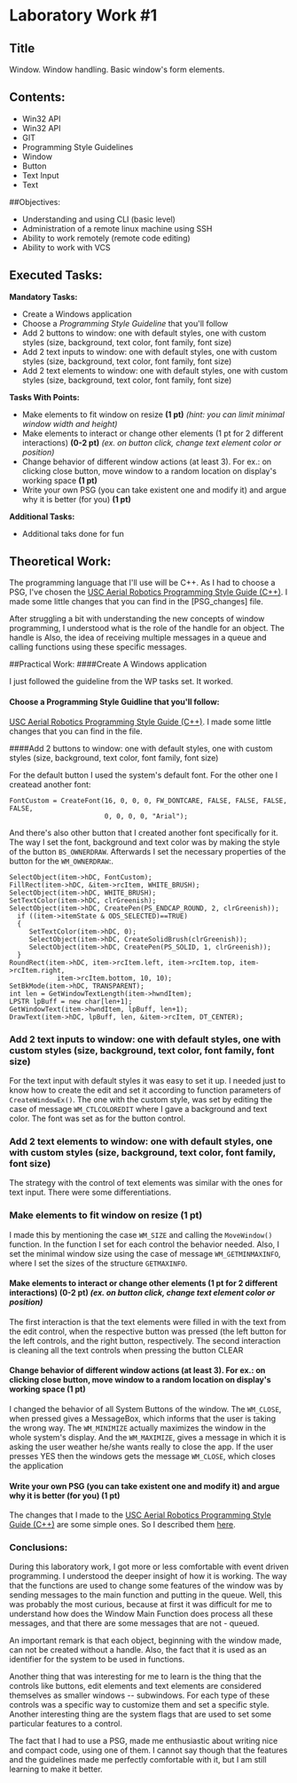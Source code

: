  
Laboratory Work #1
==================
 
Title
------
 Window. Window handling. Basic window's form elements.
 
## Contents:

* Win32 API
* Win32 API
* GIT
* Programming Style Guidelines
* Window
* Button
* Text Input
* Text
 
##Objectives:
 + Understanding and using CLI (basic level)
 + Administration of a remote linux machine using SSH
 + Ability to work remotely (remote code editing)
 + Ability to work with VCS
 
## Executed Tasks:
  **Mandatory Tasks:**

* Create a Windows application
* Choose a _Programming Style Guideline_ that you'll follow
*  Add 2 buttons to window: one with default styles, one with custom styles (size, background, text color, font family, font size)
*  Add 2 text inputs to window: one with default styles, one with custom styles (size, background, text color, font family, font size)
*  Add 2 text elements to window: one with default styles, one with custom styles (size, background, text color, font family, font size)
 
  **Tasks With Points:**  

- Make elements to fit window on resize **(1 pt)** _(hint: you can limit minimal window width and height)_    
- Make elements to interact or change other elements (1 pt for 2 different interactions) **(0-2 pt)** _(ex. on button click, change text element color or position)_
-  Change behavior of different window actions (at least 3). For ex.: on clicking close button, move window to a random location on display's working space **(1 pt)**
-  Write your own PSG (you can take existent one and modify it) and argue why it is better (for you) **(1 pt)**
 
  **Additional Tasks:**
  
- Additional taks done for fun
 
## Theoretical Work:
 
The programming language that I'll use will be C++. As I had to choose a PSG, I've chosen the [USC Aerial Robotics Programming Style Guide (C++)](https://github.com/uscrs-art/uscrs-art/wiki). I made some little changes that you can find in the [PSG_changes] file. 

After struggling a bit with understanding the new concepts of window programming, I understood what is the role of the handle for an object. The handle is Also, the idea of receiving multiple messages in a queue and calling functions using these specific messages.
 

##Practical Work:
####Create A Windows application

 I just followed the guideline from the WP tasks set. It worked. 

#### Choose a Programming Style Guidline that you'll follow:

 [USC Aerial Robotics Programming Style Guide (C++)](https://github.com/uscrs-art/uscrs-art/wiki). I made some little changes that you can find in the  file.

####Add 2 buttons to window: one with default styles, one with custom styles (size, background, text color, font family, font size)

 For the default button I used the system's default font. For the other one I createad another font:

	FontCustom = CreateFont(16, 0, 0, 0, FW_DONTCARE, FALSE, FALSE, FALSE, FALSE,
                            0, 0, 0, 0, "Arial");

And there's also other button that I created another font specifically for it. The way I set the font, background and text color was by making the style of the button `BS_OWNERDRAW`. Afterwards I set the necessary properties of the button for the ```WM_OWNERDRAW```:.


	SelectObject(item->hDC, FontCustom);
	FillRect(item->hDC, &item->rcItem, WHITE_BRUSH);  
	SelectObject(item->hDC, WHITE_BRUSH);  
	SetTextColor(item->hDC, clrGreenish);  
	SelectObject(item->hDC, CreatePen(PS_ENDCAP_ROUND, 2, clrGreenish));  
	  if ((item->itemState & ODS_SELECTED)==TRUE)  
	  {    
		 SetTextColor(item->hDC, 0);  
		 SelectObject(item->hDC, CreateSolidBrush(clrGreenish));    
		 SelectObject(item->hDC, CreatePen(PS_SOLID, 1, clrGreenish));  
	  }
	RoundRect(item->hDC, item->rcItem.left, item->rcItem.top, item->rcItem.right,
	            item->rcItem.bottom, 10, 10);
	SetBkMode(item->hDC, TRANSPARENT);
	int len = GetWindowTextLength(item->hwndItem);
	LPSTR lpBuff = new char[len+1];
	GetWindowText(item->hwndItem, lpBuff, len+1);
	DrawText(item->hDC, lpBuff, len, &item->rcItem, DT_CENTER);

 
### Add 2 text inputs to window: one with default styles, one with custom styles (size, background, text color, font family, font size)
 
For the text input with default styles it was easy to set it up. I needed just to know how to create the edit and set it according to function  parameters of `CreateWindowEx()`. The one with the custom style, was set by editing the case of message `WM_CTLCOLOREDIT` where I gave a background and text color. The font was set as for the button control. 
 
### Add 2 text elements to window: one with default styles, one with custom styles (size, background, text color, font family, font size)

The strategy with the control of text elements was similar with the ones for text input. There were some differentiations.

### Make elements to fit window on resize **(1 pt)**
 
I made this by mentioning the case `WM_SIZE` and calling the `MoveWindow()` function. In the function I set for each control the behavior needed. Also, I set the minimal window size using the case of message `WM_GETMINMAXINFO`, where I set the sizes of the structure `GETMAXINFO`.
 
#### Make elements to interact or change other elements (1 pt for 2 different interactions) **(0-2 pt)** _(ex. on button click, change text element color or position)_

The first interaction is that the text elements were filled in with the text from the edit control, when the respective button was pressed (the left button for the left controls, and the right button, respectively. The second interaction is cleaning all the text controls when pressing the button CLEAR
 
#### Change behavior of different window actions (at least 3). For ex.: on clicking close button, move window to a random location on display's working space **(1 pt)**
 
I changed the behavior of all System Buttons of the window. The `WM_CLOSE`, when pressed gives a MessageBox, which informs that the user is taking the wrong way. 
The `WM_MINIMIZE` actually maximizes the window in the whole system's display. 
And the `WM_MAXIMIZE`, gives a message in which it is asking the user weather he/she wants really to close the app. If the user presses YES then the windows gets the message `WM_CLOSE`, which closes the application
 
#### Write your own PSG (you can take existent one and modify it) and argue why it is better (for you) **(1 pt)**
 
The changes that I made to the [USC Aerial Robotics Programming Style Guide (C++)](https://github.com/uscrs-art/uscrs-art/wiki) are some simple ones. So I described them [here]().
  
### Conclusions:


During this laboratory work, I got more or less comfortable with event driven programming. I understood the deeper insight of how it is working. The way that the functions are used to change some features of the window was by sending messages to the main function and putting in the queue. Well, this was probably the most curious, because at first it was difficult for me to understand how does the Window Main Function does process all these messages, and that there are some messages that are not - queued.
 
An important  remark is that each object, beginning with the window made, can not be created without a handle. Also, the fact that it is used as an identifier for the system to be used in functions.

Another thing that was interesting for me to learn is the thing that the controls like buttons, edit elements and text elements are considered themselves as smaller windows -- subwindows. For each type of these controls was a specific way to customize them and set a specific style. Another interesting thing are the system flags that are used to set some particular features to a control. 

The fact that I had to use a PSG, made me enthusiastic about writing nice and compact code, using one of them. I cannot say though that the features and the guidelines made me perfectly comfortable with it, but I am still learning to make it better.